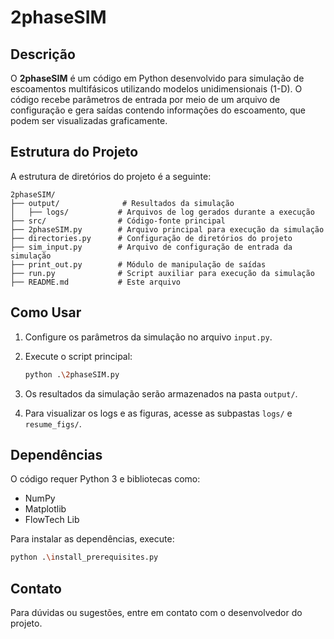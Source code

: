 # 2phaseSIM

## Descrição
O **2phaseSIM** é um código em Python desenvolvido para simulação de escoamentos multifásicos utilizando modelos unidimensionais (1-D). O código recebe parâmetros de entrada por meio de um arquivo de configuração e gera saídas contendo informações do escoamento, que podem ser visualizadas graficamente.

## Estrutura do Projeto
A estrutura de diretórios do projeto é a seguinte:

```
2phaseSIM/
├── output/              # Resultados da simulação
│   ├── logs/           # Arquivos de log gerados durante a execução
├── src/                # Código-fonte principal
├── 2phaseSIM.py        # Arquivo principal para execução da simulação
├── directories.py      # Configuração de diretórios do projeto
├── sim_input.py        # Arquivo de configuração de entrada da simulação
├── print_out.py        # Módulo de manipulação de saídas
├── run.py              # Script auxiliar para execução da simulação
├── README.md           # Este arquivo
```

## Como Usar

1. Configure os parâmetros da simulação no arquivo `input.py`.
2. Execute o script principal:

   ```bash
   python .\2phaseSIM.py
   ```
3. Os resultados da simulação serão armazenados na pasta `output/`.
4. Para visualizar os logs e as figuras, acesse as subpastas `logs/` e `resume_figs/`.

## Dependências
O código requer Python 3 e bibliotecas como:

- NumPy
- Matplotlib
- FlowTech Lib

Para instalar as dependências, execute:

```bash
python .\install_prerequisites.py
```

## Contato
Para dúvidas ou sugestões, entre em contato com o desenvolvedor do projeto.

